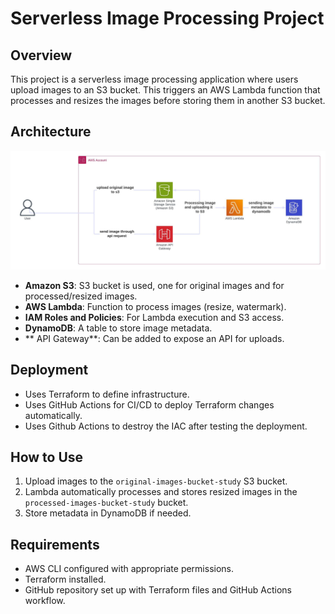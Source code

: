 # Serverless Image Processing Project

## Overview
This project is a serverless image processing application where users upload images to an S3 bucket. This triggers an AWS Lambda function that processes and resizes the images before storing them in another S3 bucket.

## Architecture
![diagram Image](diagram.jpeg)
- **Amazon S3**: S3 bucket is used, one for original images and for processed/resized images.
- **AWS Lambda**: Function to process images (resize, watermark).
- **IAM Roles and Policies**: For Lambda execution and S3 access.
- **DynamoDB**: A table to store image metadata.
- ** API Gateway**: Can be added to expose an API for uploads.

## Deployment
- Uses Terraform to define infrastructure.
- Uses GitHub Actions for CI/CD to deploy Terraform changes automatically.
- Uses Github Actions to destroy the IAC after testing the deployment.

## How to Use
1. Upload images to the `original-images-bucket-study` S3 bucket.
2. Lambda automatically processes and stores resized images in the `processed-images-bucket-study` bucket.
3. Store metadata in DynamoDB if needed.

## Requirements
- AWS CLI configured with appropriate permissions.
- Terraform installed.
- GitHub repository set up with Terraform files and GitHub Actions workflow.
